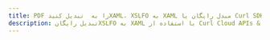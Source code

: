 ---title: PDF را به  تبدیل کنیدXAML، XSLFO به XAML مبدل رایگان یا Curl SDKdescription: تبدیل رایگانXSLFO به XAML با استفاده از Curl Cloud APIs & SDK همچنین اسناد PDF را در Cloud ایجاد، ویرایش و رندر کنید.---